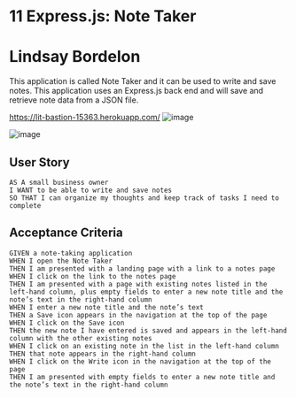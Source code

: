 # 11 Express.js: Note Taker

# Lindsay Bordelon

This application is called Note Taker and it can be used to write and save notes. This application uses an Express.js back end and will save and retrieve note data from a JSON file.

https://lit-bastion-15363.herokuapp.com/
![image](https://user-images.githubusercontent.com/71234155/108634538-34099a80-7437-11eb-88b5-46ca8fed5e7e.png)

![image](https://user-images.githubusercontent.com/71234155/108634549-471c6a80-7437-11eb-8a6c-99b442fa3381.png)

## User Story

```
AS A small business owner
I WANT to be able to write and save notes
SO THAT I can organize my thoughts and keep track of tasks I need to complete
```

## Acceptance Criteria

```
GIVEN a note-taking application
WHEN I open the Note Taker
THEN I am presented with a landing page with a link to a notes page
WHEN I click on the link to the notes page
THEN I am presented with a page with existing notes listed in the left-hand column, plus empty fields to enter a new note title and the note’s text in the right-hand column
WHEN I enter a new note title and the note’s text
THEN a Save icon appears in the navigation at the top of the page
WHEN I click on the Save icon
THEN the new note I have entered is saved and appears in the left-hand column with the other existing notes
WHEN I click on an existing note in the list in the left-hand column
THEN that note appears in the right-hand column
WHEN I click on the Write icon in the navigation at the top of the page
THEN I am presented with empty fields to enter a new note title and the note’s text in the right-hand column
```
